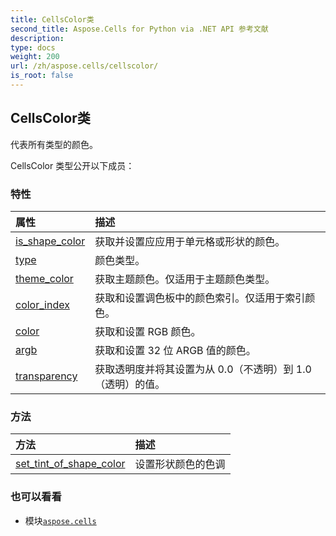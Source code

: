 ```yaml
---
title: CellsColor类
second_title: Aspose.Cells for Python via .NET API 参考文献
description:
type: docs
weight: 200
url: /zh/aspose.cells/cellscolor/
is_root: false
---
```

## CellsColor类
代表所有类型的颜色。



CellsColor 类型公开以下成员：

### 特性
|属性|描述|
| :- | :- |
| [is_shape_color](/cells/python-net/zh/aspose.cells/cellscolor/is_shape_color) |获取并设置应应用于单元格或形状的颜色。|
| [type](/cells/python-net/zh/aspose.cells/cellscolor/type) |颜色类型。|
| [theme_color](/cells/python-net/zh/aspose.cells/cellscolor/theme_color) |获取主题颜色。仅适用于主题颜色类型。|
| [color_index](/cells/python-net/zh/aspose.cells/cellscolor/color_index) |获取和设置调色板中的颜色索引。仅适用于索引颜色。|
| [color](/cells/python-net/zh/aspose.cells/cellscolor/color) |获取和设置 RGB 颜色。|
| [argb](/cells/python-net/zh/aspose.cells/cellscolor/argb) |获取和设置 32 位 ARGB 值的颜色。|
| [transparency](/cells/python-net/zh/aspose.cells/cellscolor/transparency) |获取透明度并将其设置为从 0.0（不透明）到 1.0（透明）的值。|


### 方法
|方法|描述|
| :- | :- |
| [set_tint_of_shape_color](/cells/python-net/zh/aspose.cells/cellscolor/set_tint_of_shape_color/#float) |设置形状颜色的色调|



### 也可以看看
* 模块[`aspose.cells`](..)
